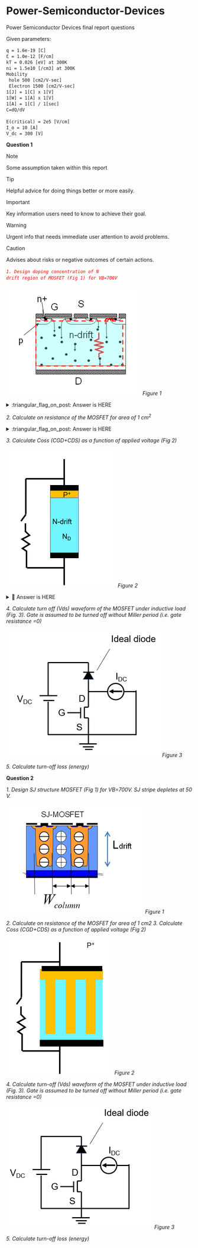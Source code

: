 # Power-Semiconductor-Devices
Power Semiconductor Devices final report questions

Given parameters:

    q = 1.6e-19 [C]
    Ɛ = 1.0e-12 [F/cm]
    kT = 0.026 [eV] at 300K
    ni = 1.5e10 [/cm3] at 300K
    Mobility
     hole 500 [cm2/V-sec]
     Electron 1500 [cm2/V-sec]
    1[J] = 1[C] x 1[V]
    1[W] = 1[A] x 1[V]
    1[A] = 1[C] / 1[sec]
    C=dQ/dV
    
    E(critical) = 2e5 [V/cm]
    I_o = 10 [A]
    V_dc = 300 [V]

**Question 1**


> [!NOTE]
> Some assumption taken within this report

> [!TIP]
> Helpful advice for doing things better or more easily.

> [!IMPORTANT]
> Key information users need to know to achieve their goal.

> [!WARNING]
> Urgent info that needs immediate user attention to avoid problems.

> [!CAUTION]
> Advises about risks or negative outcomes of certain actions.

<code style="color : red">_1.  Design doping concentration of N drift region of MOSFET (Fig 1) for VB=700V_</code>

![](/figures/figure1-1.png)
*Figure 1*


<details>
<summary>:triangular_flag_on_post: Answer is HERE</summary>

### Equation
$N_D = \frac{E_{\text{crit}}^2 \cdot \varepsilon}{2 \cdot q \cdot V_B}$

### Answer
$N_D = 1.78 \times 10^{14} \ \text{[cm}^{-3}\text{]}$
</details>


_2.  Calculate on resistance of the MOSFET for area of 1 cm<sup>2</sup>_

<details>
<summary>:triangular_flag_on_post: Answer is HERE</summary>

### Equations
$R_{\text{drift}} = \frac{4 V_B^2}{\mu_n \varepsilon_{\text{Si}} E_{\text{crit}}^3} \ [\Omega]$

or

$L_{\text{drift}} = \frac{2 V_B}{E_{\text{crit}}} \ [\mathrm{cm}]$

$R_{\text{on, drift}} = \frac{L_{\text{drift}}}{q \mu_n N_D A} \ [\Omega]$

### Answer

$R_{\text{drift}} = 163.333 \ \mathrm{m}\Omega \cdot \mathrm{cm}^2$

$R_{\text{on, drift}} = 163.333 \ \mathrm{m}\Omega \cdot \mathrm{cm}^2$

result is SAME.

</details>




_3.  Calculate Coss (CGD+CDS) as a function of applied voltage (Fig 2)_

![](/figures/figure1-2.png)
*Figure 2*

<details>
<summary>🚩 Answer is HERE</summary>

### NA = ND:

Assuming symmetric doping concentration for the P and N sides of the diode/junction, so acceptor doping $N_A$ equals donor doping $N_D$.

### Built-in voltage $V_{bi}$:

$V_{bi} = \frac{k T}{q} \ln \left(\frac{N_D N_A}{n_i^2}\right)$

- $k$: Boltzmann constant  
- $T$: Temperature (Kelvin)  
- $q$: Electron charge  
- $n_i$: Intrinsic carrier concentration  

This voltage represents the built-in potential across the depletion region.

### Depletion width $W$:

$W = \sqrt{\frac{2 \varepsilon_{Si} (V_{bi} + V_{DS})}{q N_D}}$

- $\varepsilon_{Si}$: Permittivity of silicon  
- $V_{DS}$: Applied drain-to-source voltage  
- $N_D$: Doping concentration  

This formula calculates how the depletion region width changes with applied voltage.

### Depletion capacitance $C_{DS}$:

$C_{DS} = \frac{\varepsilon_{Si} A}{W}$

- $A$: Area of the junction  

Represents the capacitance due to the depletion region, inversely proportional to the depletion width.

### Output capacitance $C_{oss}$:

$C_{oss} = C_{GD} + C_{DS}$

Here $C_{GD}$ is gate-drain capacitance we assume without the miller period, which in your simplified model equals $C_{DS}$, so

$C_{oss} = C_{DS}$

![Figure Coss VS Vds](/figures/planar-Coss.jpg)
*Figure Coss VS Vds*


</details>



_4.  Calculate turn off (Vds) waveform of the MOSFET under inductive load (Fig. 3). Gate is assumed to be turned off without Miller period (i.e. gate resistance =0)_

![figure 3](/figures/figure1-3.png)
*Figure 3*

_5.  Calculate turn-off loss (energy)_




**Question 2**

_1.  Design SJ structure MOSFET (Fig 1) for VB=700V. SJ stripe depletes at 50 V._

![](/figures/figure2-1.png)
*Figure 1*

_2.  Calculate on resistance of the MOSFET for area of 1 cm2_
_3.  Calculate Coss (CGD+CDS) as a function of applied voltage (Fig 2)_

![](/figures/figure2-2.png)
*Figure 2*

_4.  Calculate turn-off (Vds) waveform of the MOSFET under inductive load (Fig. 3). Gate is assumed to be turned off without Miller period (i.e. gate resistance =0)_

![](/figures/figure2-3.png)
*Figure 3*

_5.  Calculate turn-off loss (energy)_

